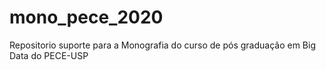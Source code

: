 # mono_pece_2020
Repositorio suporte para a Monografia do curso de pós graduação em Big Data do PECE-USP
